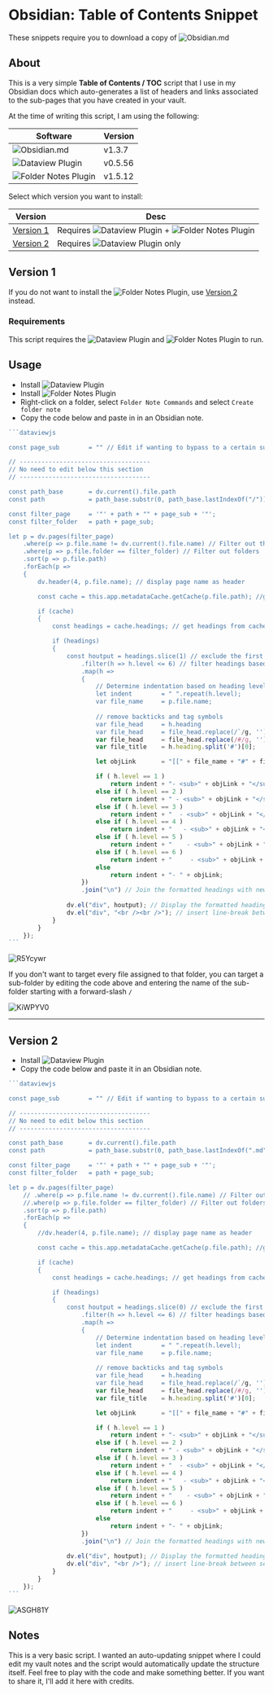 # Obsidian: Table of Contents Snippet
These snippets require you to download a copy of ![Obsidian.md](obsidian.md/)


## About
This is a very simple **Table of Contents / TOC** script that I use in my Obsidian docs which auto-generates a list of headers and links associated to the sub-pages that you have created in your vault.

At the time of writing this script, I am using the following:

| Software | Version |
| --- | --- |
| ![Obsidian.md](obsidian.md/) | v1.3.7 |
| ![Dataview Plugin](https://github.com/blacksmithgu/obsidian-dataview) | v0.5.56 |
| ![Folder Notes Plugin](https://github.com/xpgo/obsidian-folder-note-plugin) | v1.5.12 |

Select which version you want to install:

| Version | Desc |
| --- | --- |
| [Version 1](#version-1) | Requires ![Dataview Plugin](https://github.com/blacksmithgu/obsidian-dataview) + ![Folder Notes Plugin](https://github.com/xpgo/obsidian-folder-note-plugin) |
| [Version 2](#version-2) | Requires ![Dataview Plugin](https://github.com/blacksmithgu/obsidian-dataview) only |

## Version 1
If you do not want to install the ![Folder Notes Plugin](https://github.com/xpgo/obsidian-folder-note-plugin), use [Version 2](#version-2) instead.

### Requirements
This script requires the ![Dataview Plugin](https://github.com/blacksmithgu/obsidian-dataview) and ![Folder Notes Plugin](https://github.com/xpgo/obsidian-folder-note-plugin) to run.

## Usage
- Install ![Dataview Plugin](https://github.com/blacksmithgu/obsidian-dataview)
- Install ![Folder Notes Plugin](https://github.com/xpgo/obsidian-folder-note-plugin)
- Right-click on a folder, select `Folder Note Commands` and select `Create folder note`
- Copy the code below and paste in in an Obsidian note.

````javascript
```dataviewjs

const page_sub        = "" // Edit if wanting to bypass to a certain subpage

// ------------------------------------
// No need to edit below this section
// ------------------------------------

const path_base       = dv.current().file.path
const path            = path_base.substr(0, path_base.lastIndexOf("/"));

const filter_page     = '"' + path + "" + page_sub + '"';
const filter_folder   = path + page_sub;

let p = dv.pages(filter_page)
    .where(p => p.file.name != dv.current().file.name) // Filter out the current page
    .where(p => p.file.folder == filter_folder) // Filter out folders
    .sort(p => p.file.path)
    .forEach(p =>
    {
        dv.header(4, p.file.name); // display page name as header

        const cache = this.app.metadataCache.getCache(p.file.path); //get metadata cache for the page

        if (cache)
        {
            const headings = cache.headings; // get headings from cache

            if (headings)
            {
                const houtput = headings.slice(1) // exclude the first heading
                    .filter(h => h.level <= 6) // filter headings based on level
                    .map(h =>
                    {
                        // Determine indentation based on heading level
                        let indent        = " ".repeat(h.level);
                        var file_name     = p.file.name;
                        
                        // remove backticks and tag symbols
                        var file_head     = h.heading
                        var file_head     = file_head.replace(/`/g, '');
                        var file_head     = file_head.replace(/#/g, '');
                        var file_title    = h.heading.split('#')[0];

                        let objLink       = "[[" + file_name + "#" + file_head + "|" + file_title + "]]";

                        if ( h.level == 1 )
                            return indent + "- <sub>" + objLink + "</sub>";
                        else if ( h.level == 2 )
                            return indent + " - <sub>" + objLink + "</sub>";
                        else if ( h.level == 3 )
                            return indent + "  - <sub>" + objLink + "</sub>";
                        else if ( h.level == 4 )
                            return indent + "   - <sub>" + objLink + "</sub>";
                        else if ( h.level == 5 )
                            return indent + "    - <sub>" + objLink + "</sub>";
                        else if ( h.level == 6 )
                            return indent + "     - <sub>" + objLink + "</sub>";
                        else
                            return indent + "- " + objLink;
                    })
                    .join("\n") // Join the formatted headings with newlines
                    
                dv.el("div", houtput); // Display the formatted headings as a div
                dv.el("div", "<br /><br />"); // insert line-break between sections
            }
        }
    });
```
````

![R5Ycywr](https://github.com/Aetherinox/obsidian-tableofcontents/assets/118329232/591730dd-605d-4c26-86f2-f4ee675d589e)

If you don't want to target every file assigned to that folder, you can target a sub-folder by editing the code above and entering the name of the sub-folder starting with a forward-slash `/`

![KiWPYV0](https://github.com/Aetherinox/obsidian-tableofcontents/assets/118329232/f38ce5c7-14d5-4f2e-8b8c-f25e2539ac3a)

---

## Version 2

- Install ![Dataview Plugin](https://github.com/blacksmithgu/obsidian-dataview)
- Copy the code below and paste it in an Obsidian note.

````javascript
```dataviewjs

const page_sub        = "" // Edit if wanting to bypass to a certain subpage

// ------------------------------------
// No need to edit below this section
// ------------------------------------

const path_base       = dv.current().file.path
const path            = path_base.substr(0, path_base.lastIndexOf(".md"));

const filter_page     = '"' + path + "" + page_sub + '"';
const filter_folder   = path + page_sub;

let p = dv.pages(filter_page)
    // .where(p => p.file.name != dv.current().file.name) // Filter out the current page
    //.where(p => p.file.folder == filter_folder) // Filter out folders
    .sort(p => p.file.path)
    .forEach(p =>
    {
        //dv.header(4, p.file.name); // display page name as header

        const cache = this.app.metadataCache.getCache(p.file.path); //get metadata cache for the page

        if (cache)
        {
            const headings = cache.headings; // get headings from cache

            if (headings)
            {
                const houtput = headings.slice(0) // exclude the first heading
                    .filter(h => h.level <= 6) // filter headings based on level
                    .map(h =>
                    {
                        // Determine indentation based on heading level
                        let indent        = " ".repeat(h.level);
                        var file_name     = p.file.name;
                        
                        // remove backticks and tag symbols
                        var file_head     = h.heading
                        var file_head     = file_head.replace(/`/g, '');
                        var file_head     = file_head.replace(/#/g, '');
                        var file_title    = h.heading.split('#')[0];

                        let objLink       = "[[" + file_name + "#" + file_head + "|" + file_title + "]]";

                        if ( h.level == 1 )
                            return indent + "- <sub>" + objLink + "</sub>";
                        else if ( h.level == 2 )
                            return indent + " - <sub>" + objLink + "</sub>";
                        else if ( h.level == 3 )
                            return indent + "  - <sub>" + objLink + "</sub>";
                        else if ( h.level == 4 )
                            return indent + "   - <sub>" + objLink + "</sub>";
                        else if ( h.level == 5 )
                            return indent + "    - <sub>" + objLink + "</sub>";
                        else if ( h.level == 6 )
                            return indent + "     - <sub>" + objLink + "</sub>";
                        else
                            return indent + "- " + objLink;
                    })
                    .join("\n") // Join the formatted headings with newlines
                    
                dv.el("div", houtput); // Display the formatted headings as a div
                dv.el("div", "<br />"); // insert line-break between sections
            }
        }
    });
```
````

![ASGH81Y](https://github.com/Aetherinox/obsidian-tableofcontents/assets/118329232/b0a7278e-9281-4db0-9bca-766a959bfe33)

## Notes
This is a very basic script. I wanted an auto-updating snippet where I could edit my vault notes and the script would automatically update the structure itself. Feel free to play with the code and make something better. If you want to share it, I'll add it here with credits.
